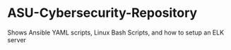 # ASU-Cybersecurity-Repository
Shows Ansible YAML scripts, Linux Bash Scripts, and how to setup an ELK server
